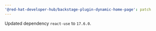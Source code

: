 ```yaml
---
'@red-hat-developer-hub/backstage-plugin-dynamic-home-page': patch
---
```


Updated dependency `react-use` to `17.6.0`.
